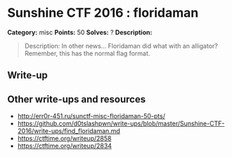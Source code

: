 # Sunshine CTF 2016 : floridaman

**Category:** misc
**Points:** 50
**Solves:** ?
**Description:**

> Description: In other news… Floridaman did what with an alligator?
> Remember, this has the normal flag format. 
> 

## Write-up

<TODO>

## Other write-ups and resources

* <http://err0r-451.ru/sunctf-misc-floridaman-50-pts/>
* <https://github.com/d0tslashpwn/write-ups/blob/master/Sunshine-CTF-2016/write-ups/find_floridaman.md>
* <https://ctftime.org/writeup/2858>
* <https://ctftime.org/writeup/2834>

